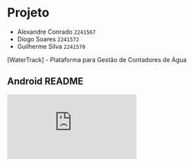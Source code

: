 # Projeto
 * Alexandre Conrado `2241567`
 * Diogo Soares `2241572`
 * Guilherme Silva `2241570`

[WaterTrack] - Plataforma para Gestão de Contadores de Água

## Android README
![Teste](https://github.com/Gugas749/WaterTrack/blob/main/%5BANDROID%5D/README_ANDROID.md)
